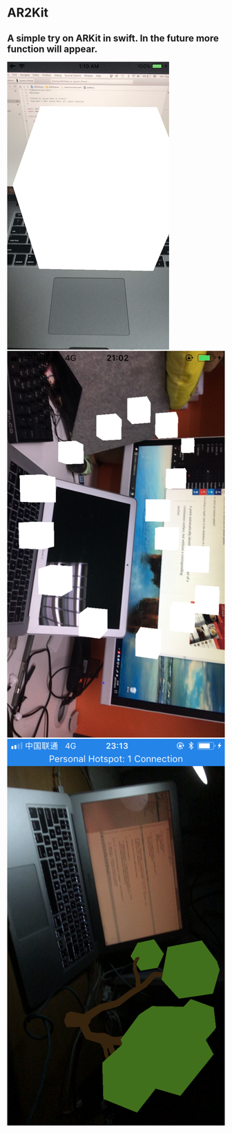 # AR2Kit
## A simple try on ARKit in swift. In the future more function will appear.
![image](https://github.com/popduorz/AR2Kit/raw/master/demo.png)
![image](https://github.com/popduorz/AR2Kit/raw/master/heart.png)
![image](https://github.com/popduorz/AR2Kit/raw/master/tree.png)
